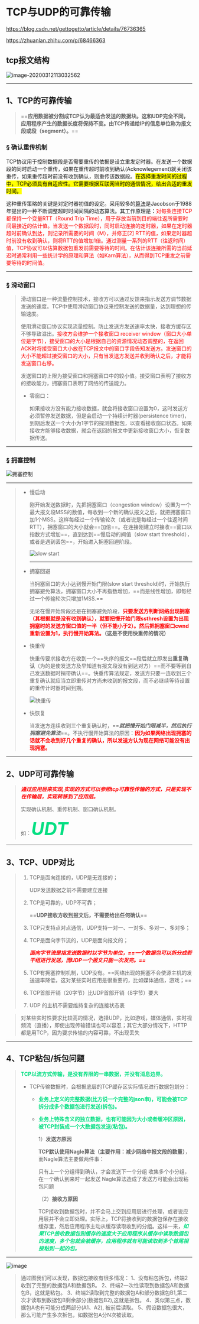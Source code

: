 # TCP与UDP的可靠传输

https://blog.csdn.net/gettogetto/article/details/76736365

https://zhuanlan.zhihu.com/p/68466363

## tcp报文结构

![image-20200312113032562](../PicSource/image-20200312113032562.png)

------



## 1、TCP的可靠传输

> ==**应用数据被分割成TCP认为最适合发送的数据块。这和UDP完全不同，应用程序产生的数据长度将保持不变。由TCP传递给IP的信息单位称为报文段或段（segment）。**==

### &sect; 确认重传机制

TCP协议用于控制数据段是否需要重传的依据是设立重发定时器。在发送一个数据段的同时启动一个重传，如果在重传超时前收到确认(Acknowlegement)就关闭该重传，如果重传超时前没有收到确认，则重传该数据段。<mark>在选择重发时间的过程中，TCP必须具有自适应性。它需要根据互联网当时的通信情况，给出合适的重发时间。</mark>

这种重传策略的关键是对定时器初值的设定。采用较多的[算法](http://lib.csdn.net/base/datastructure)是Jacobson于1988年提出的一种不断调整超时时间间隔的动态算法。其工作原理是：<font color='red'>对每条连接TCP都保持一个变量RTT（Round Trip Time），用于存放当前到目的端往返所需要时间最接近的估计值。当发送一个数据段时，同时启动连接的定时器，如果在定时器超时前确认到达，则记录所需要的时间（M），并修正[2] RTT的值，如果定时器超时前没有收到确认，则将RTT的值增加1倍。通过测量一系列的RTT（往返时间）值，TCP协议可以估算数据包重发前需要等待的时间。在估计该连接所需的当前延迟时通常利用一些统计学的原理和算法（如Karn算法），从而得到TCP重发之前需要等待的时间值。</font>

------

### &sect; 滑动窗口

> 滑动窗口是一种流量控制技术，接收方可以通过反馈来指示发送方调节数据发送的速度。TCP中使用滑动窗口协议来控制发送的数据量，达到理想的传输速度。
>
> 使用滑动窗口协议实现流量控制。防止发送方发送速率太快，接收方缓存区不够导致溢出。<font color='red'>接收方会维护一个接收窗口 receiver window（窗口大小单位是字节），接受窗口的大小是根据自己的资源情况动态调整的，在返回ACK时将接受窗口大小放在TCP报文中的窗口字段告知发送方。发送窗口的大小不能超过接受窗口的大小，只有当发送方发送并收到确认之后，才能将发送窗口右移。</font>
>
> 发送窗口的上限为接受窗口和拥塞窗口中的较小值。接受窗口表明了接收方的接收能力，拥塞窗口表明了网络的传送能力。
>
> - 零窗口：
>
>   如果接收方没有能力接收数据，就会将接收窗口设置为0，这时发送方必须暂停发送数据，但是会启动一个持续计时器(persistence timer)，到期后发送一个大小为1字节的探测数据包，以查看接收窗口状态。如果接收方能够接收数据，就会在返回的报文中更新接收窗口大小，恢复数据传送。

------

### &sect; 拥塞控制

![拥塞控制](../PicSource/20191129153624025_28293.png)

------



> - 慢启动
>
>   刚开始发送数据时，先把拥塞窗口（congestion window）设置为一个最大报文段MSS的数值，每收到一个新的确认报文之后，就把拥塞窗口加1个MSS。这样每经过一个传输轮次（或者说是每经过一个往返时间RTT），拥塞窗口的大小就会==加倍==。在连接刚建立时接收==窗口以指数方式增加==，直到达到==慢启动的阀值（slow start threshold），或者是遇到丢包==，开始进入拥塞回避阶段。
>
>   ![slow start](../PicSource/20191129155345024_11142.png)
>
>   ------
>
>   
>
> - 拥塞回避
>
>   当拥塞窗口的大小达到慢开始门限(slow start threshold)时，开始执行拥塞避免算法，拥塞窗口大小不再指数增加，==而是线性增加，即每经过一个传输轮次只增加1MSS.==
>
>   无论在慢开始阶段还是在拥塞避免阶段，<font color='red'>**只要发送方判断网络出现拥塞（其根据就是没有收到确认），就要把慢开始门限ssthresh设置为出现拥塞时的发送方窗口值的一半（但不能小于2）。然后把拥塞窗口cwnd重新设置为1，执行慢开始算法。**</font>**（这是不使用快重传的情况）**
>
> - 快重传
>
>   快重传要求接收方在收到一个==失序的报文==段后就立即发出**重复确认**（为的是使发送方及早知道有报文段没有到达对方）==而不要等到自己发送数据时捎带确认==。快重传算法规定，发送方只要一连收到三个重复确认就应当立即重传对方尚未收到的报文段，而不必继续等待设置的重传计时器时间到期。
>
>   ![快重传](../PicSource/20191129161026032_32431.png)
>
>   
>
> - 快恢复
>
>   当发送方连续收到三个重复确认时，==***就把慢开始门限减半，然后执行拥塞避免算法***==。不执行慢开始算法的原因：<font color='red'>**因为如果网络出现拥塞的话就不会收到好几个重复的确认，所以发送方认为现在网络可能没有出现拥塞。**</font>

------

## 2、UDP可可靠传输

> <font color='red'>***通过应用层来实现,实现的方式可以参照tcp可靠性传输的方式，只是实现不在传输层，实现转移到了应用层。***</font>
>
> 实现确认机制、重传机制、窗口确认机制。
>
> 如：<font color='#02DF82' size=8>***UDT***</font>

------

## 3、TCP、UDP对比

> 1. TCP是面向连接的，UDP是无连接的；
>
>    UDP发送数据之前不需要建立连接
>
> 2. TCP是可靠的，UDP不可靠；
>
>    ==**UDP接收方收到报文后，不需要给出任何确认**==
>
> 3. TCP只支持点对点通信，UDP支持一对一、一对多、多对一、多对多；
>
> 4. TCP是面向字节流的，UDP是面向报文的；
>
>    <font color='red'>***面向字节流是指发送数据时以字节为单位，==一个数据包可以拆分成若干组进行发送，而UDP一个报文只能一次发完。==***</font>
>
> 5. TCP有拥塞控制机制，UDP没有。==网络出现的拥塞不会使源主机的发送速率降低，这对某些实时应用是很重要的，比如媒体通信，游戏；==
>
> 6. TCP首部开销（20字节）比UDP首部开销（8字节）要大
>
> 7. UDP 的主机不需要维持复杂的连接状态表

> 对某些实时性要求比较高的情况，选择UDP，比如游戏，媒体通信，实时视频流（直播），即使出现传输错误也可以容忍；其它大部分情况下，HTTP都是用TCP，因为要求传输的内容可靠，不出现丢失

------

## 4、TCP粘包/拆包问题

> <font color='#02DF82'>**TCP以流方式传输，是没有界限的一串数据，并没有消息边界。**</font>
>
> - TCP传输数据时，会根据底层的TCP缓存区实际情况进行数据包划分：
>   - <font color='#02DF82'>**业务上定义的完整数据(比方说一个完整的json串)，可能会被TCP拆分成多个数据包进行发送(拆包)。**</font>
>
>   - <font color='#02DF82'>**业务上特殊含义的独立数据，也有可能因为大小或者缓冲区原因，被TCP封装成一个大数据包发送(粘包)。**</font>
>
>     1）**发送方原因**
>
>     **TCP默认使用Nagle算法（主要作用：减少网络中报文段的数量）**，而Nagle算法主要做两件事：
>
>     只有上一个分组得到确认，才会发送下一个分组
>     收集多个小分组，在一个确认到来时一起发送
>     Nagle算法造成了发送方可能会出现粘包问题
>
>     （2）**接收方原因**
>
>     TCP接收到数据包时，并不会马上交到应用层进行处理，或者说应用层并不会立即处理。实际上，TCP将接收到的数据包保存在接收缓存里，然后应用程序主动从缓存读取收到的分组。这样一来，<font color='#02DF82'>***如果TCP接收数据包到缓存的速度大于应用程序从缓存中读取数据包的速度，多个包就会被缓存，应用程序就有可能读取到多个首尾相接粘到一起的包。***</font>
>     

------

![image](../PicSource/1460000021806133.png)

> 通过图我们可以发现，数据包接收有很多情况：
> 1、没有粘包拆包，终端2收到了完整的数据包A和数据包B。
> 2、终端2一次性读取到数据包A和数据包B，这就是粘包。
> 3、终端2读取到完整的数据包A和部分数据包B1,第二次才读取到数据包B剩余部分(数据包B2),这就是拆包。
> 4、类似第三点，数据包A也有可能分成两部分(A1、A2), 被前后读取。
> 5、假设数据包很大，那么可能产生多次拆包，如数据包A分N次被读取。